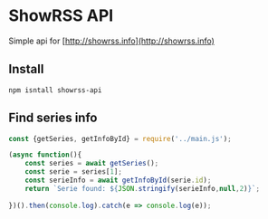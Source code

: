# ShowRSS API
Simple api for [http://showrss.info](http://showrss.info)

## Install
```
npm isntall showrss-api
```
## Find series info
```javascript
const {getSeries, getInfoById} = require('../main.js');

(async function(){
    const series = await getSeries();
    const serie = series[1];
    const serieInfo = await getInfoById(serie.id);
    return `Serie found: ${JSON.stringify(serieInfo,null,2)}`;
    
})().then(console.log).catch(e => console.log(e));
```